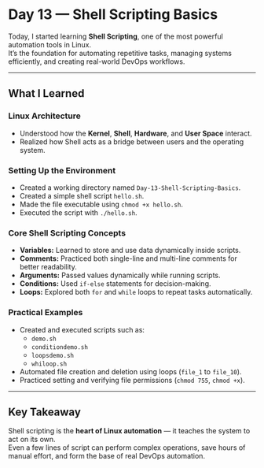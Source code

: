 # Day 13 — Shell Scripting Basics

Today, I started learning **Shell Scripting**, one of the most powerful automation tools in Linux.  
It’s the foundation for automating repetitive tasks, managing systems efficiently, and creating real-world DevOps workflows.

---

## What I Learned

### Linux Architecture
- Understood how the **Kernel**, **Shell**, **Hardware**, and **User Space** interact.
- Realized how Shell acts as a bridge between users and the operating system.

### Setting Up the Environment
- Created a working directory named `Day-13-Shell-Scripting-Basics`.
- Created a simple shell script `hello.sh`.
- Made the file executable using `chmod +x hello.sh`.
- Executed the script with `./hello.sh`.

### Core Shell Scripting Concepts
- **Variables:** Learned to store and use data dynamically inside scripts.
- **Comments:** Practiced both single-line and multi-line comments for better readability.
- **Arguments:** Passed values dynamically while running scripts.
- **Conditions:** Used `if-else` statements for decision-making.
- **Loops:** Explored both `for` and `while` loops to repeat tasks automatically.

### Practical Examples
- Created and executed scripts such as:
  - `demo.sh`
  - `conditiondemo.sh`
  - `loopsdemo.sh`
  - `whiloop.sh`
- Automated file creation and deletion using loops (`file_1` to `file_10`).
- Practiced setting and verifying file permissions (`chmod 755`, `chmod +x`).

---

## Key Takeaway
Shell scripting is the **heart of Linux automation** — it teaches the system to act on its own.  
Even a few lines of script can perform complex operations, save hours of manual effort, and form the base of real DevOps automation.
